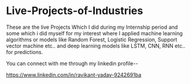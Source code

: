 # Live-Projects-of-Industries
These are the live Projects  Which I did during my Internship period  and some which i did myself for my interest where I applied machine learning 
algorithms or models like Random Forest, Logistic Regression, Support vector machine etc.. and deep learning models like LSTM, CNN, RNN etc.. for predictions.



You can connect with me through my linkedin profile--

https://www.linkedin.com/in/ravikant-yadav-9242691ba
